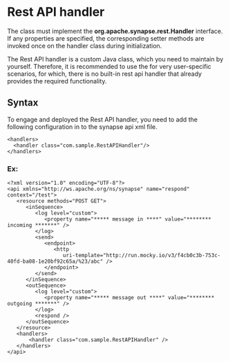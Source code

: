 # Rest API handler
The class must implement the **org.apache.synapse.rest.Handler** interface. 
If any properties are specified, the corresponding setter methods are invoked once on the handler class during initialization.

The Rest API handler is a custom Java class, which you need to maintain by yourself. 
Therefore, it is recommended to use the for very user-specific scenarios, for which, there is no built-in rest api handler
that already provides the required functionality.

## **Syntax**
To engage and deployed the Rest API handler, you need to add the following configuration in to the synapse api xml file.
```
<handlers>
  <handler class="com.sample.RestAPIHandler"/>
</handlers>

```
### Ex:
```
<?xml version="1.0" encoding="UTF-8"?>
<api xmlns="http://ws.apache.org/ns/synapse" name="respond" context="/test">
   <resource methods="POST GET">
      <inSequence>
         <log level="custom">
            <property name="***** message in ****" value="******** incoming *******" />
         </log>
         <send>
            <endpoint>
               <http
                  uri-template="http://run.mocky.io/v3/f4cb0c3b-753c-40fd-ba08-1e20bf92c65a/%23/abc" />
            </endpoint>
         </send>
      </inSequence>
      <outSequence>
         <log level="custom">
            <property name="***** message out ****" value="******** outgoing *******" />
         </log>
         <respond />
      </outSequence>
   </resource>
   <handlers>
       <handler class="com.sample.RestAPIHandler" />
   </handlers>
</api>
```

